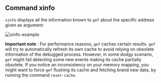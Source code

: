 ## Command xinfo ##

`xinfo` displays all the information known to `gef` about the specific address
given as argument:

![xinfo-example](https://i.imgur.com/x0KTAxz.png)

**Important note** : For performance reasons, `gef` caches certain results.
`gef` will try to automatically refresh its own cache to avoid relying on
obsolete information of the debugged process. However, in some dodgy scenario,
`gef` might fail detecting some new events making its cache partially obsolete.
If you notice an inconsistency on your memory mapping, you might want to force
`gef` flushing its cache and fetching brand new data, by running the command
`reset-cache`.
